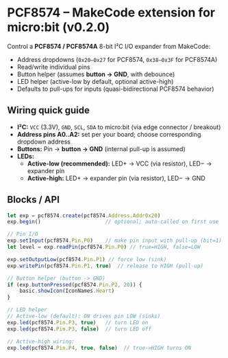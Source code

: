 # PCF8574 – MakeCode extension for micro:bit (v0.2.0)

Control a **PCF8574 / PCF8574A** 8-bit I²C I/O expander from MakeCode:
- Address dropdowns (`0x20–0x27` for PCF8574, `0x38–0x3F` for PCF8574A)
- Read/write individual pins
- Button helper (assumes **button → GND**, with debounce)
- LED helper (active-low by default, optional active-high)
- Defaults to pull-ups for inputs (quasi-bidirectional PCF8574 behavior)

## Wiring quick guide

- **I²C:** `VCC` (3.3V), `GND`, `SCL`, `SDA` to micro:bit (via edge connector / breakout)
- **Address pins A0..A2:** set per your board; choose corresponding dropdown address
- **Buttons:** Pin → **button → GND** (internal pull-up is assumed)
- **LEDs:**
  - **Active-low (recommended):** LED+ → VCC (via resistor), LED− → expander pin
  - **Active-high:** LED+ → expander pin (via resistor), LED− → GND

## Blocks / API

```ts
let exp = pcf8574.create(pcf8574.Address.Addr0x20)
exp.begin()                     // optional; auto-called on first use

// Pin I/O
exp.setInput(pcf8574.Pin.P0)    // make pin input with pull-up (bit=1)
let level = exp.readPin(pcf8574.Pin.P0) // true=HIGH, false=LOW

exp.setOutputLow(pcf8574.Pin.P1) // force low (sink)
exp.writePin(pcf8574.Pin.P1, true)  // release to HIGH (pull-up)

// Button helper (button -> GND)
if (exp.buttonPressed(pcf8574.Pin.P2, 20)) {
    basic.showIcon(IconNames.Heart)
}

// LED helper
// Active-low (default): ON drives pin LOW (sinks)
exp.led(pcf8574.Pin.P3, true)   // turn LED on
exp.led(pcf8574.Pin.P3, false)  // turn LED off

// Active-high wiring:
exp.led(pcf8574.Pin.P4, true, false)  // true->HIGH turns ON
